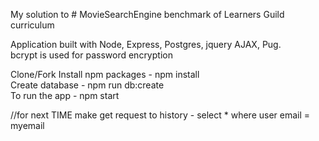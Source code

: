 My solution to # MovieSearchEngine benchmark of Learners Guild curriculum

Application built with Node, Express, Postgres, jquery AJAX, Pug.  
bcrypt is used for password encryption

Clone/Fork
Install npm packages - npm install  
Create database - npm run db:create  
To run the app - npm start  


//for next TIME
make get request to history - select * where user email = myemail
